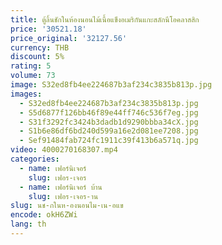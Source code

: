 ```yaml
---
title: ตู้ลิ้นชักในห้องนอนไม้เนื้อแข็งอเมริกันแกะสลักนีโอคลาสสิก
price: '30521.18'
price_original: '32127.56'
currency: THB
discount: 5%
rating: 5
volume: 73
image: S32ed8fb4ee224687b3af234c3835b813p.jpg
images:
  - S32ed8fb4ee224687b3af234c3835b813p.jpg
  - S5d6877f126bb46f89e44ff746c536f7eg.jpg
  - S31f3292fc3424b3dadb1d9290bbba34cX.jpg
  - S1b6e86df6bd240d599a16e2d081ee7208.jpg
  - Sef91484fab724fc1911c39f413b6a571q.jpg
video: 4000270168307.mp4
categories:
  - name: เฟอร์นิเจอร์
    slug: เฟอร-เจอร
  - name: เฟอร์นิเจอร์ บ้าน
    slug: เฟอร-เจอร-าน
slug: นช-กในห-องนอนไม-เน-อแข
encode: okH6ZWi
lang: th
---
```

  
